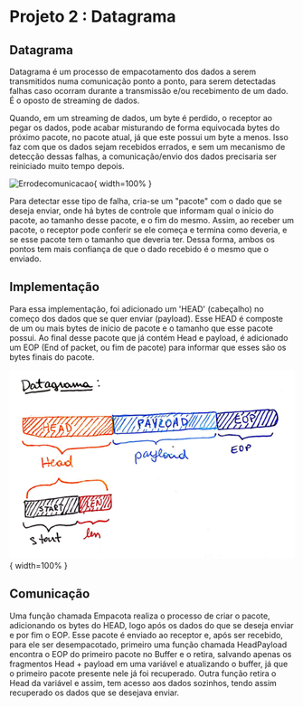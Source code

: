 # Projeto 2 : Datagrama

## Datagrama

Datagrama é um processo de empacotamento dos dados a serem transmitidos numa comunicação ponto a ponto, para serem detectadas falhas caso ocorram durante a transmissão e/ou recebimento de um dado. É o oposto de streaming de dados.

Quando, em um streaming de dados, um byte é perdido, o receptor ao pegar os dados, pode acabar misturando de forma equivocada bytes do próximo pacote, no pacote atual, já que este possui um byte a menos. Isso faz com que os dados sejam recebidos errados, e sem um mecanismo de detecção dessas falhas, a comunicação/envio dos dados precisaria ser reiniciado muito tempo depois.

![Errodecomunicacao](doc/erro.png){ width=100% }

Para detectar esse tipo de falha, cria-se um "pacote" com o dado que se deseja enviar, onde há bytes de controle que informam qual o início do pacote, ao tamanho desse pacote, e o fim do mesmo. Assim, ao receber um pacote, o receptor pode conferir se ele começa e termina como deveria, e se esse pacote tem o tamanho que deveria ter. Dessa forma, ambos os pontos tem mais confiança de que o dado recebido é o mesmo que o enviado.

## Implementação

Para essa implementação, foi adicionado um 'HEAD' (cabeçalho) no começo dos dados que se quer enviar (payload). Esse HEAD é composte de um ou mais bytes de início de pacote e o tamanho que esse pacote possui. Ao final desse pacote que já contém Head e payload, é adicionado um EOP (End of packet, ou fim de pacote) para informar que esses são os bytes finais do pacote.

![Datagrama](doc/datagrama.png){ width=100% }

## Comunicação

Uma função chamada Empacota realiza o processo de criar o pacote, adicionando os bytes do HEAD, logo após os dados do que se deseja enviar e por fim o EOP.
Esse pacote é enviado ao receptor e, após ser recebido, para ele ser desempacotado, primeiro uma função chamada HeadPayload encontra o EOP do primeiro pacote no Buffer e o retira, salvando apenas os fragmentos Head + payload em uma variável e atualizando o buffer, já que o primeiro pacote presente nele já foi recuperado. Outra função retira o Head da variável e assim, tem acesso aos dados sozinhos, tendo assim recuperado os dados que se desejava enviar.


